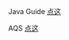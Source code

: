 Java Guide [点这](https://snailclimb.gitee.io/javaguide/#/)

AQS [点这](https://tech.meituan.com/2019/12/05/aqs-theory-and-apply.html)

